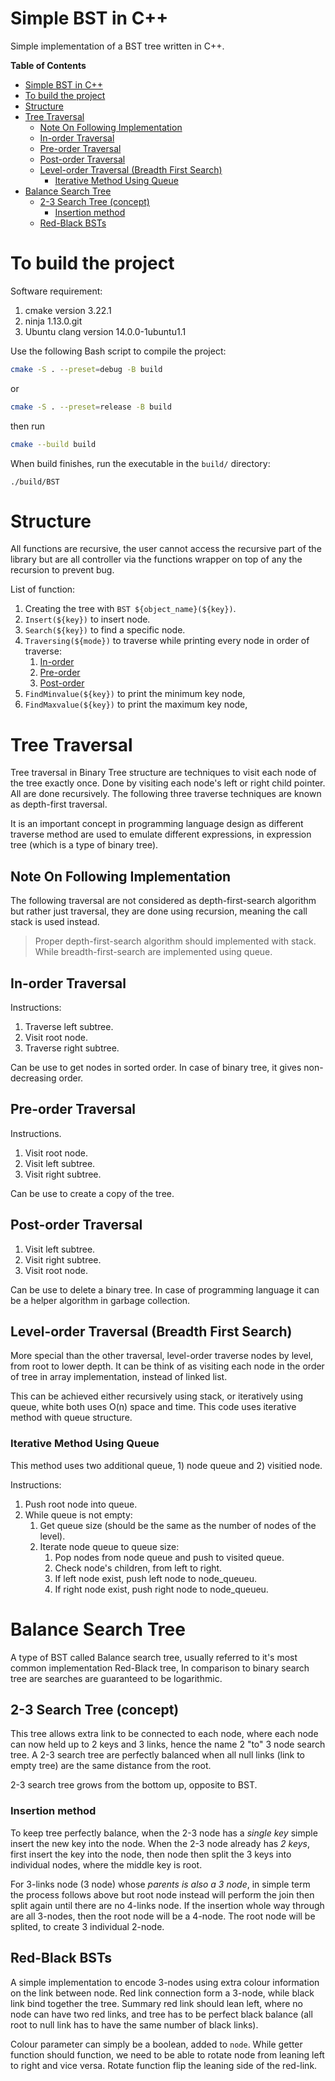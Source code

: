 # Simple BST in C++

Simple implementation of a BST tree written in C++.

<!-- markdown-toc start - Don't edit this section. Run M-x markdown-toc-refresh-toc -->
**Table of Contents**

- [Simple BST in C++](#simple-bst-in-c)
- [To build the project](#to-build-the-project)
- [Structure](#structure)
- [Tree Traversal](#tree-traversal)
  - [Note On Following Implementation](#note-on-following-implementation)
  - [In-order Traversal](#in-order-traversal)
  - [Pre-order Traversal](#pre-order-traversal)
  - [Post-order Traversal](#post-order-traversal)
  - [Level-order Traversal (Breadth First Search)](#level-order-traversal-breadth-first-search)
    - [Iterative Method Using Queue](#iterative-method-using-queue)
- [Balance Search Tree](#balance-search-tree)
  - [2-3 Search Tree (concept)](#2-3-search-tree-concept)
    - [Insertion method](#insertion-method)
  - [Red-Black BSTs](#red-black-bsts)

<!-- markdown-toc end -->


# To build the project

Software requirement:

1. cmake version 3.22.1
3. ninja 1.13.0.git
2. Ubuntu clang version 14.0.0-1ubuntu1.1


Use the following Bash script to compile the project:

```bash
cmake -S . --preset=debug -B build
```

or

```bash
cmake -S . --preset=release -B build
```

then run

```bash
cmake --build build
```
When build finishes, run the executable in the `build/` directory:
```
./build/BST
```

# Structure

All functions are recursive, the user cannot access the recursive part of the library but are all controller via the functions wrapper on top of any the recursion to prevent bug.

List of function:

1. Creating the tree with `BST ${object_name}(${key})`.
2. `Insert(${key})` to insert node.
3. `Search(${key})` to find a specific node.
4. `Traversing(${mode})` to traverse while printing every node in order of traverse:
    1. [In-order](#in-order)
    2. [Pre-order](#pre-order)
    3. [Post-order](#post-order)
5. `FindMinvalue(${key})` to print the minimum key node,
6. `FindMaxvalue(${key})` to print the maximum key node,

# Tree Traversal
Tree traversal in Binary Tree structure are techniques to visit each node of the tree exactly once. Done by visiting each node's left or right child pointer. All are done recursively. The following three traverse techniques are known as depth-first traversal.

It is an important concept in programming language design as different traverse method are used to emulate different expressions, in expression tree (which is a type of binary tree).

## Note On Following Implementation
The following traversal are not considered as depth-first-search algorithm but rather just traversal, they are done using recursion, meaning the call stack is used instead.

> Proper depth-first-search algorithm should implemented with stack. While breadth-first-search are implemented using queue.

## In-order Traversal
Instructions:
1. Traverse left subtree.
2. Visit root node.
3. Traverse right subtree.

Can be use to get nodes in sorted order. In case of binary tree, it gives non-decreasing order.

## Pre-order Traversal
Instructions.
1. Visit root node.
2. Visit left subtree.
3. Visit right subtree.

Can be use to create a copy of the tree.

## Post-order Traversal
1. Visit left subtree.
2. Visit right subtree.
3. Visit root node.

Can be use to delete a binary tree. In case of programming language it can be a helper algorithm in garbage collection.

## Level-order Traversal (Breadth First Search)
More special than the other traversal, level-order traverse nodes by level, from root to lower depth. It can be think of as visiting each node in the order of tree in array implementation, instead of linked list.

This can be achieved either recursively using stack, or iteratively using queue, white both uses O(n) space and time. This code uses iterative method with queue structure.

### Iterative Method Using Queue
This method uses two additional queue, 1) node queue and 2) visitied node.

Instructions:
1. Push root node into queue.
2. While queue is not empty:
   1. Get queue size (should be the same as the number of nodes of the level).
   2. Iterate node queue to queue size:
	  1. Pop nodes from node queue and push to visited queue.
	  2. Check node's children, from left to right.
	  3. If left node exist, push left node to node_queueu.
	  4. If right node exist, push right node to node_queueu.

# Balance Search Tree
A type of BST called Balance search tree, usually referred to it's most common implementation Red-Black tree, In comparison to binary search tree are searches are guaranteed to be logarithmic.

## 2-3 Search Tree (concept)
This tree allows extra link to be connected to each node, where each node can now held up to 2 keys and 3 links, hence the name 2 "to" 3 node search tree. A 2-3 search tree are perfectly balanced when all null links (link to empty tree) are the same distance from the root. 

2-3 search tree grows from the bottom up, opposite to BST.

### Insertion method
To keep tree perfectly balance, when the 2-3 node has a *single key* simple insert the new key into the node. When the 2-3 node already has *2 keys*, first insert the key into the node, then node then split the 3 keys into individual nodes, where the middle key is root.

For 3-links node (3 node) whose *parents is also a 3 node*, in simple term the process follows above but root node instead will perform the join then split again until there are no 4-links node. If the insertion whole way through are all 3-nodes, then the root node will be a 4-node. The root node will be splited, to create 3 individual 2-node.

## Red-Black BSTs
A simple implementation to encode 3-nodes using extra colour information on the link between node. Red link connection form a 3-node, while black link bind together the tree. Summary red link should lean left, where no node can have two red links, and tree has to be perfect black balance (all root to null link has to have the same number of black links).

Colour parameter can simply be a boolean, added to `node`. While getter function should function, we need to be able to rotate node from leaning left to right and vice versa. Rotate function flip the leaning side of the red-link.
